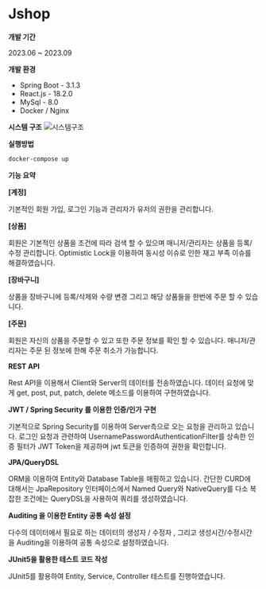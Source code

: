 # Jshop

**개발 기간**

2023.06 ~ 2023.09 

**개발 환경**

- Spring Boot - 3.1.3
- React.js - 18.2.0
- MySql - 8.0
- Docker / Nginx

**시스템 구조**
![시스템구조](https://github.com/jinseong205/J-Shop/assets/57009926/28331f72-8d8c-4158-ae85-d6d0d7b58463)

**실행방법**

```bash
docker-compose up
```

**기능 요약**

**[계정]**

기본적인 회원 가입, 로그인 기능과 관리자가 유저의 권한을 관리합니다.

**[상품]**

회원은 기본적인 상품을 조건에 따라 검색 할 수 있으며 매니저/관리자는 상품을 등록/수정 관리합니다. Optimistic Lock을 이용하여 동시성 이슈로 인한 재고 부족 이슈를 해결하였습니다.

**[장바구니]**

상품을 장바구니에 등록/삭제와 수량 변경 그리고 해당 상품들을 한번에 주문 할 수 있습니다.

**[주문]** 

회원은 자신의 상품을 주문할 수 있고 또한 주문 정보를 확인 할 수 있습니다. 매니저/관리자는 주문 된 정보에 한해 주문 취소가 가능합니다.

**REST API**

 Rest API을 이용해서 Client와 Server의 데이터를 전송하였습니다.
데이터 요청에 맞게 get, post, put, patch, delete 메소드를 이용하여 구현하였습니다.

**JWT / Spring Security 를 이용한 인증/인가 구현**

 기본적으로 Spring Security를 이용하여 Server측으로 오는 요청을 관리하고 있습니다.
 로그인 요청과 관련하여 UsernamePasswordAuthenticationFilter를 상속한 인증 필터가 JWT Token을 제공하며 jwt 토큰을 인증하여 권한을 확인합니다.

**JPA/QueryDSL**

 ORM을 이용하여 Entity와 Database Table을 매핑하고 있습니다.
 간단한 CURD에 대해서는 JpaRepository 인터페이스에서 Named Query와 NativeQuery를 다소 복잡한 조건에는 QueryDSL을 사용하여 쿼리를 생성하였습니다. 

**Auditing 을 이용한 Entity 공통 속성 설정**

다수의 데이터에서 필요로 하는 데이터의 생성자 / 수정자 , 그리고 생성시간/수정시간을 Auditing을 이용하여 공통 속성으로 설정하였습니다.

**JUnit5을 활용한 테스트 코드 작성**

JUnit5를 활용하여 Entity, Service, Controller 테스트를 진행하였습니다.
